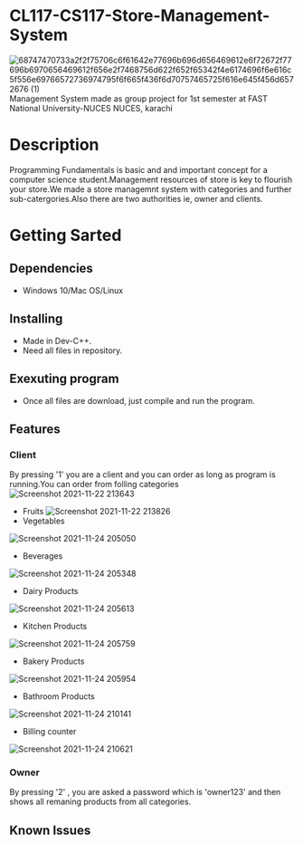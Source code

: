 # CL117-CS117-Store-Management-System 
![68747470733a2f2f75706c6f61642e77696b696d656469612e6f72672f77696b6970656469612f656e2f7468756d622f652f65342f4e6174696f6e616c5f556e69766572736974795f6f665f436f6d70757465725f616e645f456d6572676 (1)](https://user-images.githubusercontent.com/84980384/142883094-f0749c11-8373-4c7a-9e07-b94648ab14b5.png)\
                 Management System made as group project for 1st semester at FAST National University-NUCES NUCES, karachi
# Description
Programming Fundamentals is basic and and important concept for a computer science student.Management resources of store is key to flourish your store.We made a store managemnt system with categories and further sub-catergories.Also there are two authorities ie, owner and clients.
# Getting Sarted
## Dependencies ##
* Windows 10/Mac OS/Linux
## Installing ##
* Made in Dev-C++.
* Need all files in repository.
## Exexuting program ##
* Once all files are download, just compile and run the program.
## Features ##
### Client ###
By pressing '1' you are a client and you can order as long as program is running.You can order from folling categories
![Screenshot 2021-11-22 213643](https://user-images.githubusercontent.com/84980384/142900007-f26d170d-6631-4963-ad10-cba7a01cabc2.png)
* Fruits
 ![Screenshot 2021-11-22 213826](https://user-images.githubusercontent.com/84980384/142900397-3a20e127-2f1e-4ead-8519-95dfca8ba0f5.png)
* Vegetables

 ![Screenshot 2021-11-24 205050](https://user-images.githubusercontent.com/84980384/143271066-e65bda26-c372-4073-abe3-148beaf79585.png)
* Beverages

![Screenshot 2021-11-24 205348](https://user-images.githubusercontent.com/84980384/143271545-285a590f-d73b-4184-9b06-215aebc810f3.png)

* Dairy Products

![Screenshot 2021-11-24 205613](https://user-images.githubusercontent.com/84980384/143271921-7b09d121-c12f-4aca-8c5c-4fdf45318867.png)
* Kitchen Products

![Screenshot 2021-11-24 205759](https://user-images.githubusercontent.com/84980384/143272268-3a07a37e-6d8f-445f-9267-ad72c14f0aad.png)


* Bakery Products

![Screenshot 2021-11-24 205954](https://user-images.githubusercontent.com/84980384/143272625-e844a97b-f049-437f-9834-388f870b2a4e.png)

* Bathroom Products

![Screenshot 2021-11-24 210141](https://user-images.githubusercontent.com/84980384/143272856-7f160cd2-2734-48ae-84c0-cb67b936d6fd.png)

* Billing counter

![Screenshot 2021-11-24 210621](https://user-images.githubusercontent.com/84980384/143273644-6b89c879-ee84-4a2d-b6e6-04c37aed00cf.png)

### Owner ###
By pressing '2' , you are asked a password which is 'owner123' and then shows all remaning products from all categories.
## Known Issues ##
